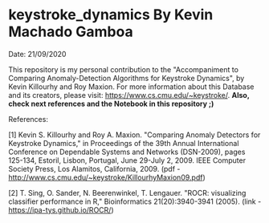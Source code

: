 # keystroke_dynamics By Kevin Machado Gamboa
Date: 21/09/2020

This repository is my personal contribution to the "Accompaniment to Comparing Anomaly-Detection Algorithms for Keystroke Dynamics", by Kevin Killourhy and Roy Maxion. For more information about this Database and its creators, please visit: https://www.cs.cmu.edu/~keystroke/. **Also, check next references and the Notebook in this repository ;)**


References:

[1] Kevin S. Killourhy and Roy A. Maxion. "Comparing Anomaly Detectors for Keystroke Dynamics," in Proceedings of the 39th Annual International Conference on Dependable Systems and Networks (DSN-2009), pages 125-134, Estoril, Lisbon, Portugal, June 29-July 2, 2009. IEEE Computer Society Press, Los Alamitos, California, 2009. (pdf - http://www.cs.cmu.edu/~keystroke/KillourhyMaxion09.pdf)

[2] T. Sing, O. Sander, N. Beerenwinkel, T. Lengauer. "ROCR: visualizing classifier performance in R," Bioinformatics 21(20):3940-3941 (2005). (link - https://ipa-tys.github.io/ROCR/)
